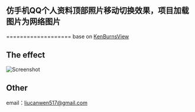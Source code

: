 ## 仿手机QQ个人资料顶部照片移动切换效果，项目加载图片为网络图片
===================
base on [KenBurnsView][1]

## The effect
![Screenshot](https://github.com/kk-java/ImageSwitch/raw/master/imageswitch.gif)


## Other
email：liucanwen517@gmail.com

 [1]: https://github.com/flavioarfaria/KenBurnsView
